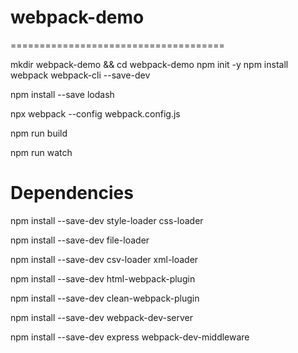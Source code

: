 # webpack-demo
=====================================

mkdir webpack-demo && cd webpack-demo
npm init -y
npm install webpack webpack-cli --save-dev

npm install --save lodash

npx webpack --config webpack.config.js

npm run build

npm run watch


Dependencies
=========================================

npm install --save-dev style-loader css-loader

npm install --save-dev file-loader

npm install --save-dev csv-loader xml-loader


npm install --save-dev html-webpack-plugin

npm install --save-dev clean-webpack-plugin

npm install --save-dev webpack-dev-server

npm install --save-dev express webpack-dev-middleware




